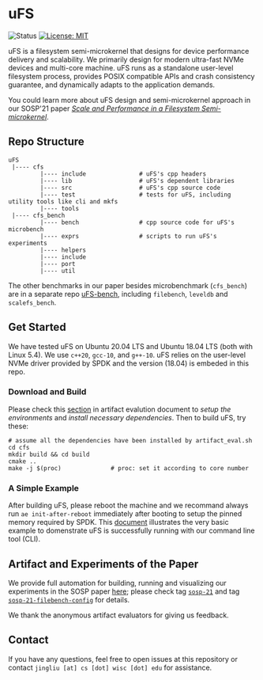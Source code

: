 # uFS

![Status](https://img.shields.io/badge/Version-Experimental-green.svg)
[![License: MIT](https://img.shields.io/badge/License-MIT-yellow.svg)](https://opensource.org/licenses/MIT)

uFS is a filesystem semi-microkernel that designs for device performance delivery and scalability.
We primarily design for modern ultra-fast NVMe devices and multi-core machine. uFS runs as a standalone user-level filesystem process, provides POSIX compatible APIs and crash consistency guarantee, and dynamically adapts to the application demands.

You could learn more about uFS design and semi-microkernel approach in our SOSP'21 paper *[Scale and Performance in a Filesystem Semi-microkernel](https://research.cs.wisc.edu/adsl/Publications/ufs-sosp21.pdf)*.


## Repo Structure

```
uFS
 |---- cfs
         |---- include               # uFS's cpp headers
         |---- lib                   # uFS's dependent libraries
         |---- src                   # uFS's cpp source code
         |---- test                  # tests for uFS, including utility tools like cli and mkfs
         |---- tools
 |---- cfs_bench
         |---- bench                 # cpp source code for uFS's microbench
         |---- exprs                 # scripts to run uFS's experiments
         |---- helpers
         |---- include
         |---- port
         |---- util
```

The other benchmarks in our paper besides microbenchmark (`cfs_bench`) are in a separate repo [uFS-bench](https://github.com/WiscADSL/uFS-bench), including `filebench`, `leveldb` and `scalefs_bench`.

## Get Started

We have tested uFS on Ubuntu 20.04 LTS and Ubuntu 18.04 LTS (both with Linux 5.4). We use `c++20`, `gcc-10`, and `g++-10`. uFS relies on
the user-level NVMe driver provided by SPDK and the version (18.04) is embeded in this repo.

### Download and Build

Please check this [section](https://github.com/WiscADSL/uFS/tree/main/cfs_bench/exprs/artifact_eval#initialization) in artifact evalution document to *setup the environments* and *install necessary dependencies*.
Then to build uFS, try these:

```
# assume all the dependencies have been installed by artifact_eval.sh
cd cfs
mkdir build && cd build
cmake ..
make -j $(proc)              # proc: set it according to core number
```

### A Simple Example

After building uFS, please reboot the machine and we recommand always run `ae init-after-reboot` immediately after booting to setup the pinned memory required by SPDK. This [document](./cfs/test/client/CLI-README.md) illustrates the very basic example to domenstrate uFS is successfully running with our command line tool (CLI).

## Artifact and Experiments of the Paper

We provide full automation for building, running and visualizing our experiments in the SOSP paper [here](https://github.com/WiscADSL/uFS/tree/sosp-21/cfs_bench/exprs/artifact_eval); please check tag [`sosp-21`](https://github.com/WiscADSL/uFS/tree/sosp-21) and tag [`sosp-21-filebench-config`](https://github.com/WiscADSL/uFS/tree/sosp-21-filebench-config) for details.

We thank the anonymous artifact evaluators for giving us feedback.

## Contact

If you have any questions, feel free to open issues at this repository or contact `jingliu [at] cs [dot] wisc [dot] edu` for assistance.
